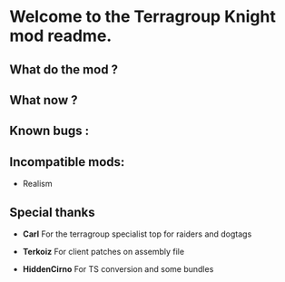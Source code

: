 # Welcome to the Terragroup Knight mod readme.

## What do the mod ?

## What now ?

## Known bugs :

## Incompatible mods:
- Realism

## Special thanks
* **Carl**
For the terragroup specialist top for raiders and dogtags

* **Terkoiz**
For client patches on assembly file

* **HiddenCirno**
For TS conversion and some bundles